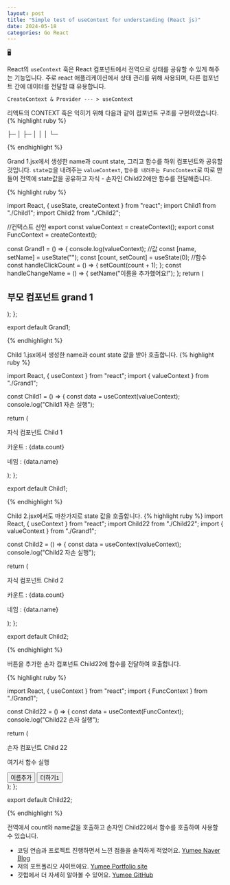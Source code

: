 ```yaml
---
layout: post
title: "Simple test of useContext for understanding (React js)"
date: 2024-05-18
categories: Go React
---
```


🖥️

React의 `useContext` 훅은 React 컴포넌트에서 전역으로 상태를 공유할 수 있게 해주는 기능입니다.
주로 react 애플리케이션에서 상태 관리를 위해 사용되며, 다른 컴포넌트 간에 데이터를 전달할 떄 유용합니다.

`CreateContext & Provider --- > useContext`

리액트의 CONTEXT 훅은 익히기 위해 다음과 같이 컴포넌트 구조를 구현하였습니다.
{% highlight ruby %}

<Grand1>
├─ <Child1>
│
├─ <Child2>
│ │
│ └─ <Child22>

{% endhighlight %}

Grand 1.jsx에서 생성한 name과 count state, 그리고 함수를 하위 컴포넌트와 공유할 것입니다.
`state값`을 내려주는 `valueContext`, `함수를 내려주는 FuncContext`로 따로 만들어
전역에 state값을 공유하고 자식 - 손자인 Child22에만 함수를 전달해줍니다.

{% highlight ruby %}

import React, { useState, createContext } from "react";
import Child1 from "./Child1";
import Child2 from "./Child2";

//컨택스트 선언
export const valueContext = createContext();
export const FuncContext = createContext();

const Grand1 = () => {
console.log(valueContext);
//값
const [name, setName] = useState("");
const [count, setCount] = useState(0);
//함수
const handleClickCount = () => {
setCount(count + 1);
};
const handleChangeName = () => {
setName("이름을 추가했어요!");
};
return (

<div class="test">
<h2>부모 컴포넌트 grand 1</h2>
<div class="child">
<valueContext.Provider value={{ name, count }}>
<Child1 />
<FuncContext.Provider value={{ handleClickCount, handleChangeName }}>
<Child2 />
</FuncContext.Provider>
</valueContext.Provider>
</div>
</div>
);
};

export default Grand1;

{% endhighlight %}

Child 1.jsx에서 생성한 name과 count state 값을 받아 호출합니다.
{% highlight ruby %}

import React, { useContext } from "react";
import { valueContext } from "./Grand1";

const Child1 = () => {
const data = useContext(valueContext);
console.log("Child1 자손 실행");

return (

<div className="test_child">
자식 컴포넌트 Child 1<p>카운트 : {data.count}</p>
<p>네임 : {data.name}</p>
</div>
);
};

export default Child1;

{% endhighlight %}

Child 2.jsx에서도 마찬가지로 state 값을 호출합니다.
{% highlight ruby %}
import React, { useContext } from "react";
import Child22 from "./Child22";
import { valueContext } from "./Grand1";

const Child2 = () => {
const data = useContext(valueContext);
console.log("Child2 자손 실행");

return (

<div className="test_child">
자식 컴포넌트 Child 2<p>카운트 : {data.count}</p>
<p>네임 : {data.name}</p>
<Child22 />
</div>
);
};

export default Child2;

{% endhighlight %}

버튼을 추가한 손자 컴포넌트 Child22에 함수를 전달하여
호출합니다.

{% highlight ruby %}

import React, { useContext } from "react";
import { FuncContext } from "./Grand1";

const Child22 = () => {
const data = useContext(FuncContext);
console.log("Child22 손자 실행");

return (

<div className="test_child">
손자 컴포넌트 Child 22<p>여기서 함수 실행</p>
<div>
<button onClick={data.handleChangeName}>이름추가</button>
<button onClick={data.handleClickCount}>더하기1</button>
</div>
</div>
);
};

export default Child22;

{% endhighlight %}

전역에서 count와 name값을 호출하고 손자인 Child22에서 함수를 호출하여 사용할 수 있습니다.

- 코딩 연습과 프로젝트 진행하면서 느낀 점들을 솔직하게 적었어요. [Yumee Naver Blog]
- 저의 포트폴리오 사이트에요. [Yumee Portfolio site]
- 깃헙에서 더 자세히 알아볼 수 있어요. [Yumee GitHub]

[Yumee Naver Blog]: https://blog.naver.com/hello_world_yum
[Yumee Portfolio site]: https://github.com/jekyll/jekyll
[Yumee GitHub]: https://github.com/yumi-kim-0827
